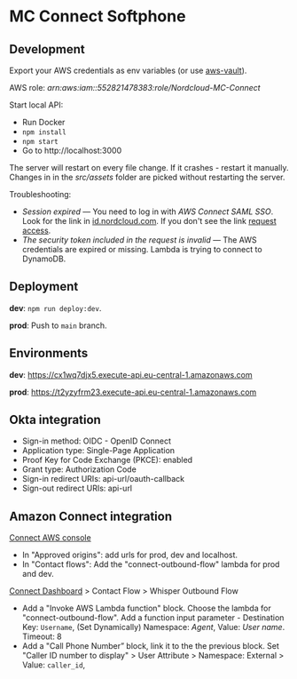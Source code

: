 # MC Connect Softphone

## Development

Export your AWS credentials as env variables (or use [aws-vault](https://github.com/99designs/aws-vault)).

AWS role: *arn:aws:iam::552821478383:role/Nordcloud-MC-Connect*

Start local API:
- Run Docker
- `npm install`
- `npm start` 
- Go to http://localhost:3000

The server will restart on every file change. If it crashes - restart it manually. Changes in in the *src/assets* folder are picked without restarting the server.

Troubleshooting:
- *Session expired* — You need to log in with *AWS Connect SAML SSO*. Look for the link in [id.nordcloud.com](https://id.nordcloud.com). If you don't see the link [request access](https://nordcloud.atlassian.net/servicedesk/customer/portal/223/group/327/create/2570).
- *The security token included in the request is invalid* — The AWS credentials are expired or missing. Lambda is trying to connect to DynamoDB.

## Deployment

**dev**: `npm run deploy:dev`.

**prod**: Push to `main` branch.

## Environments

**dev**: https://cx1wq7djx5.execute-api.eu-central-1.amazonaws.com

**prod**: https://t2yzyfrm23.execute-api.eu-central-1.amazonaws.com

## Okta integration
* Sign-in method: OIDC - OpenID Connect
* Application type: Single-Page Application
* Proof Key for Code Exchange (PKCE): enabled
* Grant type: Authorization Code
* Sign-in redirect URIs: api-url/oauth-callback
* Sign-out redirect URIs: api-url

## Amazon Connect integration
[Connect AWS console](https://eu-central-1.console.aws.amazon.com/connect/v2/app/settings/flows?region=eu-central-1) 
* In "Approved origins": add urls for prod, dev and localhost.
* In "Contact flows": Add the "connect-outbound-flow" lambda for prod and dev.

[Connect Dashboard](https://nordcloud-connect.my.connect.aws/home) > Contact Flow > Whisper Outbound Flow
* Add a "Invoke AWS Lambda function" block. Choose the lambda for "connect-outbound-flow". Add a function input parameter - Destination Key: `Username`, (Set Dynamically) Namespace: *Agent*, Value: *User name*. Timeout: 8
* Add a "Call Phone Number” block, link it to the the previous block. Set "Caller ID number to display" > User Attribute > Namespace: External > Value: `caller_id`,